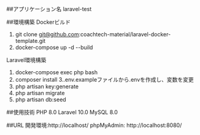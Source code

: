 ##アプリケーション名 
 laravel-test

##環境構築
Dockerビルド
1. git clone git@github.com:coachtech-material/laravel-docker-template.git
2. docker-compose up -d --build

Laravel環境構築
1. docker-compose exec php bash
2. composer install
3..env.exampleファイルから.envを作成し、変数を変更
4. php artisan key:generate
5. php artisan migrate
6. php artisan db:seed

##使用技術
PHP 8.0
Laravel 10.0
MySQL 8.0

##URL
開発環境:http://localhost/
phpMyAdmin: http://localhost:8080/

